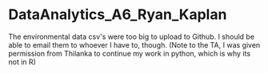 # DataAnalytics_A6_Ryan_Kaplan

The environmental data csv's were too big to upload to Github. I should be able to email them to whoever I have to, though. 
(Note to the TA, I was given permission from Thilanka to continue my work in python, which is why its not in R)
